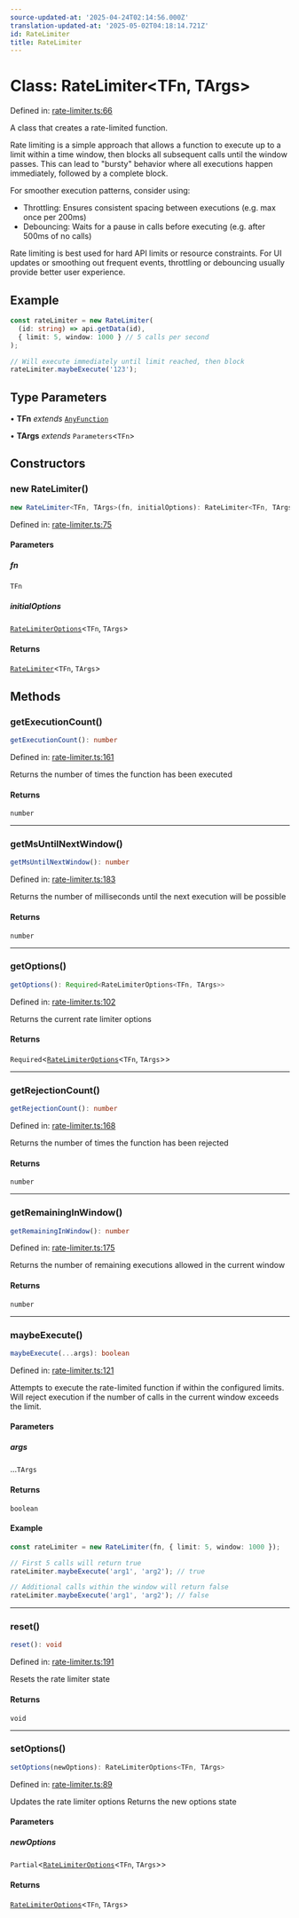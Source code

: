 ```yaml
---
source-updated-at: '2025-04-24T02:14:56.000Z'
translation-updated-at: '2025-05-02T04:18:14.721Z'
id: RateLimiter
title: RateLimiter
---
```


<!-- DO NOT EDIT: this page is autogenerated from the type comments -->

# Class: RateLimiter\<TFn, TArgs\>

Defined in: [rate-limiter.ts:66](https://github.com/TanStack/pacer/blob/main/packages/pacer/src/rate-limiter.ts#L66)

A class that creates a rate-limited function.

Rate limiting is a simple approach that allows a function to execute up to a limit within a time window,
then blocks all subsequent calls until the window passes. This can lead to "bursty" behavior where
all executions happen immediately, followed by a complete block.

For smoother execution patterns, consider using:
- Throttling: Ensures consistent spacing between executions (e.g. max once per 200ms)
- Debouncing: Waits for a pause in calls before executing (e.g. after 500ms of no calls)

Rate limiting is best used for hard API limits or resource constraints. For UI updates or
smoothing out frequent events, throttling or debouncing usually provide better user experience.

## Example

```ts
const rateLimiter = new RateLimiter(
  (id: string) => api.getData(id),
  { limit: 5, window: 1000 } // 5 calls per second
);

// Will execute immediately until limit reached, then block
rateLimiter.maybeExecute('123');
```

## Type Parameters

• **TFn** *extends* [`AnyFunction`](../type-aliases/anyfunction.md)

• **TArgs** *extends* `Parameters`\<`TFn`\>

## Constructors

### new RateLimiter()

```ts
new RateLimiter<TFn, TArgs>(fn, initialOptions): RateLimiter<TFn, TArgs>
```

Defined in: [rate-limiter.ts:75](https://github.com/TanStack/pacer/blob/main/packages/pacer/src/rate-limiter.ts#L75)

#### Parameters

##### fn

`TFn`

##### initialOptions

[`RateLimiterOptions`](../interfaces/ratelimiteroptions.md)\<`TFn`, `TArgs`\>

#### Returns

[`RateLimiter`](ratelimiter.md)\<`TFn`, `TArgs`\>

## Methods

### getExecutionCount()

```ts
getExecutionCount(): number
```

Defined in: [rate-limiter.ts:161](https://github.com/TanStack/pacer/blob/main/packages/pacer/src/rate-limiter.ts#L161)

Returns the number of times the function has been executed

#### Returns

`number`

***

### getMsUntilNextWindow()

```ts
getMsUntilNextWindow(): number
```

Defined in: [rate-limiter.ts:183](https://github.com/TanStack/pacer/blob/main/packages/pacer/src/rate-limiter.ts#L183)

Returns the number of milliseconds until the next execution will be possible

#### Returns

`number`

***

### getOptions()

```ts
getOptions(): Required<RateLimiterOptions<TFn, TArgs>>
```

Defined in: [rate-limiter.ts:102](https://github.com/TanStack/pacer/blob/main/packages/pacer/src/rate-limiter.ts#L102)

Returns the current rate limiter options

#### Returns

`Required`\<[`RateLimiterOptions`](../interfaces/ratelimiteroptions.md)\<`TFn`, `TArgs`\>\>

***

### getRejectionCount()

```ts
getRejectionCount(): number
```

Defined in: [rate-limiter.ts:168](https://github.com/TanStack/pacer/blob/main/packages/pacer/src/rate-limiter.ts#L168)

Returns the number of times the function has been rejected

#### Returns

`number`

***

### getRemainingInWindow()

```ts
getRemainingInWindow(): number
```

Defined in: [rate-limiter.ts:175](https://github.com/TanStack/pacer/blob/main/packages/pacer/src/rate-limiter.ts#L175)

Returns the number of remaining executions allowed in the current window

#### Returns

`number`

***

### maybeExecute()

```ts
maybeExecute(...args): boolean
```

Defined in: [rate-limiter.ts:121](https://github.com/TanStack/pacer/blob/main/packages/pacer/src/rate-limiter.ts#L121)

Attempts to execute the rate-limited function if within the configured limits.
Will reject execution if the number of calls in the current window exceeds the limit.

#### Parameters

##### args

...`TArgs`

#### Returns

`boolean`

#### Example

```ts
const rateLimiter = new RateLimiter(fn, { limit: 5, window: 1000 });

// First 5 calls will return true
rateLimiter.maybeExecute('arg1', 'arg2'); // true

// Additional calls within the window will return false
rateLimiter.maybeExecute('arg1', 'arg2'); // false
```

***

### reset()

```ts
reset(): void
```

Defined in: [rate-limiter.ts:191](https://github.com/TanStack/pacer/blob/main/packages/pacer/src/rate-limiter.ts#L191)

Resets the rate limiter state

#### Returns

`void`

***

### setOptions()

```ts
setOptions(newOptions): RateLimiterOptions<TFn, TArgs>
```

Defined in: [rate-limiter.ts:89](https://github.com/TanStack/pacer/blob/main/packages/pacer/src/rate-limiter.ts#L89)

Updates the rate limiter options
Returns the new options state

#### Parameters

##### newOptions

`Partial`\<[`RateLimiterOptions`](../interfaces/ratelimiteroptions.md)\<`TFn`, `TArgs`\>\>

#### Returns

[`RateLimiterOptions`](../interfaces/ratelimiteroptions.md)\<`TFn`, `TArgs`\>
